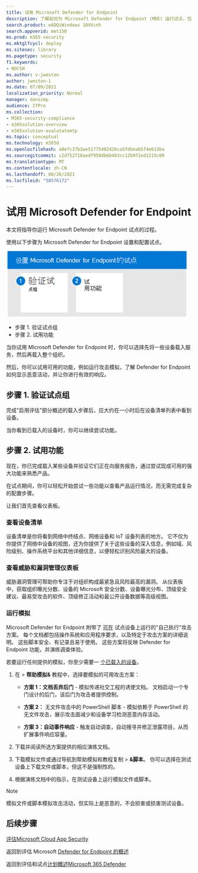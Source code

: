 ```yaml
---
title: 试用 Microsoft Defender for Endpoint
description: 了解如何为 Microsoft Defender for Endpoint (MDE) 运行试点，包括验证试点组和试用功能。
search.product: eADQiWindows 10XVcnh
search.appverid: met150
ms.prod: m365-security
ms.mktglfcycl: deploy
ms.sitesec: library
ms.pagetype: security
f1.keywords:
- NOCSH
ms.author: v-jweston
author: jweston-1
ms.date: 07/09/2021
localization_priority: Normal
manager: dansimp
audience: ITPro
ms.collection:
- M365-security-compliance
- m365solution-overview
- m365solution-evalutatemtp
ms.topic: conceptual
ms.technology: m365d
ms.openlocfilehash: a8efc37b3ae5177540242bca5fdbeab5f4e613ba
ms.sourcegitcommit: c2d752718aedf958db6b403cc12b972ed1215c00
ms.translationtype: MT
ms.contentlocale: zh-CN
ms.lasthandoff: 08/26/2021
ms.locfileid: "58576172"
---
```

# <a name="pilot-microsoft-defender-for-endpoint"></a>试用 Microsoft Defender for Endpoint

本文将指导你运行 Microsoft Defender for Endpoint 试点的过程。 

使用以下步骤为 Microsoft Defender for Endpoint 设置和配置试点。 

![将 Microsoft Defender for Identity 添加到 Defender 评估环境的步骤。](../../media/defender/m365-defender-endpoint-pilot-steps.png)

- 步骤 1. 验证试点组
- 步骤 2. 试用功能

当你试用 Microsoft Defender for Endpoint 时，你可以选择先将一些设备载入服务，然后再载入整个组织。  

然后，你可以试用可用的功能，例如运行攻击模拟，了解 Defender for Endpoint 如何显示恶意活动，并让你进行有效的响应。 

## <a name="step-1-verify-pilot-group"></a>步骤 1. 验证试点组
完成"启用评估"部分概述的载入步骤后[](eval-defender-endpoint-enable-eval.md)，应大约在一小时后在设备清单列表中看到设备。 

当你看到已载入的设备时，你可以继续尝试功能。 

## <a name="step-2-try-out-capabilities"></a>步骤 2. 试用功能
现在，你已完成载入某些设备并验证它们正在向服务报告，通过尝试现成可用的强大功能来熟悉产品。

在试点期间，你可以轻松开始尝试一些功能以查看产品运行情况，而无需完成复杂的配置步骤。

让我们首先查看仪表板。

### <a name="view-the-device-inventory"></a>查看设备清单
设备清单是你将看到网络中终结点、网络设备和 IoT 设备列表的地方。 它不仅为你提供了网络中设备的视图，还为你提供了关于这些设备的深入信息，例如域、风险级别、操作系统平台和其他详细信息，以便轻松识别风险最大的设备。

### <a name="view-the-threat-and-vulnerability-management-dashboard"></a>查看威胁和漏洞管理仪表板 
威胁漏洞管理可帮助你专注于对组织构成最紧急且风险最高的漏洞。 从仪表板中，获取组织曝光分数、设备的 Microsoft 安全分数、设备曝光分布、顶级安全建议、最易受攻击的软件、顶级修正活动和最公开设备数据等高级视图。 

### <a name="run-a-simulation"></a>运行模拟
Microsoft Defender for Endpoint 附带了 [可在](https://securitycenter.windows.com/tutorials) 试点设备上运行的"自己执行"攻击方案。  每个文档都包括操作系统和应用程序要求，以及特定于攻击方案的详细说明。 这些脚本安全、有记录且易于使用。 这些方案将反映 Defender for Endpoint 功能，并演练调查体验。

若要运行任何提供的模拟，你至少需要一 [个已载入的设备](../defender-endpoint/onboard-configure.md)。

1. 在  >  **帮助模拟&** 教程中，选择要模拟的可用攻击方案：

   - **方案 1：文档丢弃后门** - 模拟传递社交工程的诱使文档。 文档启动一个专门设计的后门，该后门为攻击者提供控制。

   - **方案 2：** 无文件攻击中的 PowerShell 脚本 - 模拟依赖于 PowerShell 的无文件攻击，展示攻击面减少和设备学习检测恶意内存活动。

   - **方案 3：自动事件响应** - 触发自动调查，自动搜寻并修正泄露项目，从而扩展事件响应容量。

2. 下载并阅读所选方案提供的相应演练文档。

3. 下载模拟文件或通过导航到帮助模拟和教程复制  >  **&脚本**。 你可以选择在测试设备上下载文件或脚本，但这不是强制性的。

4. 根据演练文档中的指示，在测试设备上运行模拟文件或脚本。

> [!NOTE]
> 模拟文件或脚本模拟攻击活动，但实际上是恶意的，不会损害或损害测试设备。

## <a name="next-steps"></a>后续步骤
[评估Microsoft Cloud App Security](eval-defender-mcas-overview.md)

返回到评估 Microsoft [Defender for Endpoint 的概述](eval-defender-endpoint-overview.md)

返回到评估和试点[计划概述Microsoft 365 Defender](eval-overview.md)